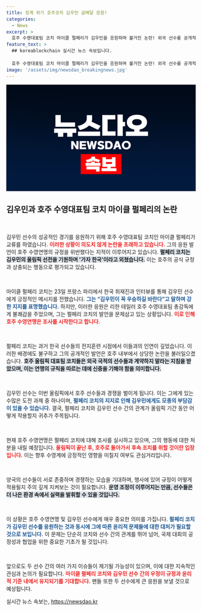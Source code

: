 ```yaml
---
title: 징계 위기 호주코치 김우민 금메달 응원!
categories:
  - News
excerpt: >
  호주 수영대표팀 코치 마이클 펄페리가 김우민을 응원하며 불거진 논란! 외국 선수를 공개적으로 지지한 그의 발언이 징계 조사로 이어질 위기에 처했습니다. 과연 그의 운명은?
feature_text: >
  ## koreablockchain 실시간 뉴스 속보입니다.

  호주 수영대표팀 코치 마이클 펄페리가 김우민을 응원하며 불거진 논란! 외국 선수를 공개적으로 지지한 그의 발언이 징계 조사로 이어질 위기에 처했습니다. 과연 그의 운명은?
image: '/assets/img/newsdao_breakingnews.jpg'
---
```


<p><img src="/assets/img/newsdao_breakingnews.jpg" alt="koreablockchain 속보" /></p>

<h2 data-ke-size="size26">김우민과 호주 수영대표팀 코치 마이클 펄페리의 논란</h2>

<p data-ke-size="size16">&nbsp;</p>

<p>김우민 선수의 성공적인 경기를 응원하기 위해 호주 수영대표팀 코치인 마이클 펄페리가 교류를 하였습니다. <b><span style="color: #ee2323;">이러한 상황이 의도치 않게 논란을 초래하고 있습니다.</span></b> 그의 응원 발언이 호주 수영연맹의 규정을 위반했다는 지적이 이루어지고 있습니다. <b><span style="background-color: #21538527;">펄페리 코치는 김우민의 올림픽 선전을 기원하며 '가자 한국'이라고 외쳤습니다.</span></b> 이는 호주의 공식 규정과 상충되는 행동으로 평가되고 있습니다. </p>

<p data-ke-size="size16">&nbsp;</p>

<p>마이클 펄페리 코치는 23일 프랑스 파리에서 한국 취재진과 인터뷰를 통해 김우민 선수에게 긍정적인 메시지를 전했습니다. <b><span style="color: #1a5490;">그는 “김우민이 꼭 우승하길 바란다”고 말하며 강한 지지를 표명했습니다.</span></b> 하지만, 이러한 응원은 리한 테일러 호주 수영대표팀 총감독에게 불쾌감을 주었으며, 그는 펄페리 코치의 발언을 문제삼고 있는 상황입니다. <b><span style="color: #ee2323;">이로 인해 호주 수영연맹은 조사를 시작한다고 합니다.</span></b></p>

<p data-ke-size="size16">&nbsp;</p>

<p>펄페리 코치는 과거 한국 선수들의 전지훈련 시점에서 이들과의 인연이 깊었습니다. 이러한 배경에도 불구하고 그의 공개적인 발언은 호주 내부에서 상당한 논란을 불러일으켰습니다. <b><span style="background-color: #21538527;">호주 올림픽 대표팀 코치들은 외국 국적의 선수들과 계약하지 말라는 지침을 받았으며, 이는 연맹의 규칙을 따르는 데에 신중을 기해야 함을 의미합니다.</span></b></p>

<p data-ke-size="size16">&nbsp;</p>

<p>김우민 선수는 이번 올림픽에서 호주 선수들과 경쟁을 벌이게 됩니다. 이는 그에게 있는 수많은 도전 과제 중 하나이며, <b><span style="color: #1a5490;">펄페리 코치의 지지로 인해 김우민에게도 모종의 부담감이 있을 수 있습니다.</span></b> 결국, 펄페리 코치와 김우민 선수 간의 관계가 올림픽 기간 동안 어떻게 작용할지 귀추가 주목됩니다. </p>

<p data-ke-size="size16">&nbsp;</p>

<p>현재 호주 수영연맹은 펄페리 코치에 대해 조사를 실시하고 있으며, 그의 행동에 대한 처분을 내릴 예정입니다. <b><span style="color: #ee2323;">올림픽이 끝난 후, 호주로 돌아가서 후속 조치를 취할 것이란 입장입니다.</span></b> 이는 향후 수영계에 긍정적인 영향을 미칠지 여부도 관심거리입니다. </p>

<p data-ke-size="size16">&nbsp;</p>

<p>양국의 선수들이 서로 존중하며 경쟁하는 모습을 기대하며, 행사에 있어 규정이 어떻게 적용될지 주의 깊게 지켜보는 것이 필요합니다. <b><span style="background-color: #21538527;">운영 조정이 이루어지는 만큼, 선수들은 더 나은 환경 속에서 실력을 발휘할 수 있을 것입니다.</span></b></p>

<p data-ke-size="size16">&nbsp;</p>

<p>이 상황은 호주 수영연맹 및 김우민 선수에게 매우 중요한 의미를 가집니다. <b><span style="color: #1a5490;">펄페리 코치가 김우민 선수를 응원하는 것과 동시에 그에 따른 윤리적 문제들에 대한 대처가 필요할 것으로 보입니다.</span></b> 이 문제는 단순히 코치와 선수 간의 관계를 뛰어 넘어, 국제 대회의 공정성과 협업을 위한 중요한 기초가 될 것입니다. </p>

<p data-ke-size="size16">&nbsp;</p>

<p>앞으로도 두 선수 간의 여러 가지 이슈들이 제기될 가능성이 있으며, 이에 대한 지속적인 관심과 논의가 필요합니다. <b><span style="color: #ee2323;">마이클 펄페리 코치와 김우민 선수 간의 우정이 규정과 윤리적 기준 내에서 유지되기를 기대합니다.</span></b> 팬들 또한 두 선수에게 큰 응원을 보낼 것으로 예상됩니다.</p>
실시간 뉴스 속보는, <a href="https://newsdao.kr" rel="dofollow">https://newsdao.kr</a>


